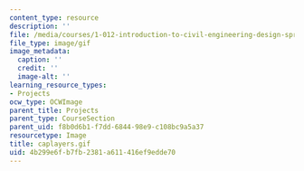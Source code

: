 ```yaml
---
content_type: resource
description: ''
file: /media/courses/1-012-introduction-to-civil-engineering-design-spring-2002/4b299e6fb7fb2381a611416ef9edde70_caplayers.gif
file_type: image/gif
image_metadata:
  caption: ''
  credit: ''
  image-alt: ''
learning_resource_types:
- Projects
ocw_type: OCWImage
parent_title: Projects
parent_type: CourseSection
parent_uid: f8b0d6b1-f7dd-6844-98e9-c108bc9a5a37
resourcetype: Image
title: caplayers.gif
uid: 4b299e6f-b7fb-2381-a611-416ef9edde70
---
```

